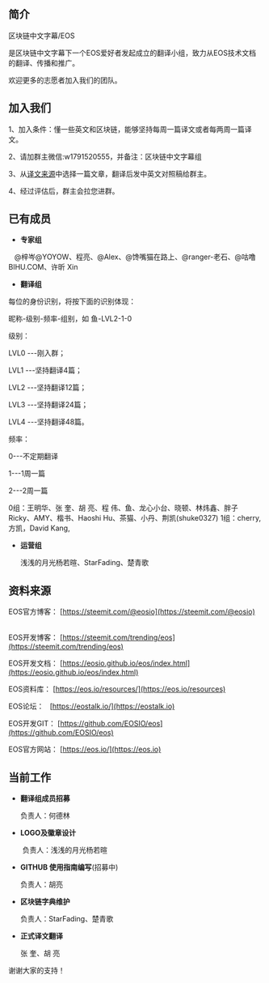 简介
-------------------------------

区块链中文字幕/EOS 

是区块链中文字幕下一个EOS爱好者发起成立的翻译小组，致力从EOS技术文档的翻译、传播和推广。

欢迎更多的志愿者加入我们的团队。

加入我们
-------------------------------

1、加入条件：懂一些英文和区块链，能够坚持每周一篇译文或者每两周一篇译文。

2、请加群主微信:w1791520555，并备注：区块链中文字幕组

3、从[译文来源](https://github.com/BlockchainTranslator/EOS/blob/master/8%E3%80%81%E8%AF%91%E6%96%87%E6%9D%A5%E6%BA%90.md)中选择一篇文章，翻译后发中英文对照稿给群主。

4、经过评估后，群主会拉您进群。

已有成员
-------------------------------

- **专家组**

    @梓岑@YOYOW、程亮、@Alex、@馋嘴猫在路上、@ranger-老石、@咕噜 BIHU.COM、许昕 Xin

- **翻译组**
    
每位的身份识别，将按下面的识别体现：

昵称-级别-频率-组别，如 鱼-LVL2-1-0

级别：

LVL0 ---刚入群；

LVL1 ---坚持翻译4篇；

LVL2 ---坚持翻译12篇；

LVL3 ---坚持翻译24篇；

LVL4 ---坚持翻译48篇。

频率：

0---不定期翻译

1---1周一篇

2---2周一篇


0组：王明华、张  奎、胡  亮、程 伟、鱼、龙心小台、晓顿、林炜鑫、胖子Ricky、AMY、楷书、Haoshi Hu、茶猫、小丹、荆凯(shuke0327)
1组：cherry,方凯，David Kang,
  
- **运营组**

    浅浅的月光杨若暄、StarFading、楚青歌
    

资料来源
-------------------------------

EOS官方博客： [https://steemit.com/@eosio](https://steemit.com/@eosio)    

EOS开发博客： [https://steemit.com/trending/eos](https://steemit.com/trending/eos)

EOS开发文档： [https://eosio.github.io/eos/index.html](https://eosio.github.io/eos/index.html)

EOS资料库：   [https://eos.io/resources/](https://eos.io/resources)

EOS论坛：     [https://eostalk.io/](https://eostalk.io)

EOS开发GIT：  [https://github.com/EOSIO/eos](https://github.com/EOSIO/eos)

EOS官方网站： [https://eos.io/](https://eos.io)


当前工作
-------------------------------

- **翻译组成员招募**


    负责人：何德林

- **LOGO及徽章设计**


    负责人：浅浅的月光杨若暄

- **GITHUB 使用指南编写**(招募中)


    负责人：胡亮

- **区块链字典维护**


    负责人：StarFading、楚青歌

- **正式译文翻译**

    
    张  奎、胡  亮
    


谢谢大家的支持！

